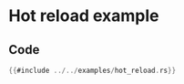# Hot reload example

<canvas id="bevy"></canvas>
<script type="module">
    // Import and run your bevy wasm code
    import init from './hot_reload.js'
    init();
</script>

## Code

```rust
{{#include ../../examples/hot_reload.rs}}
```